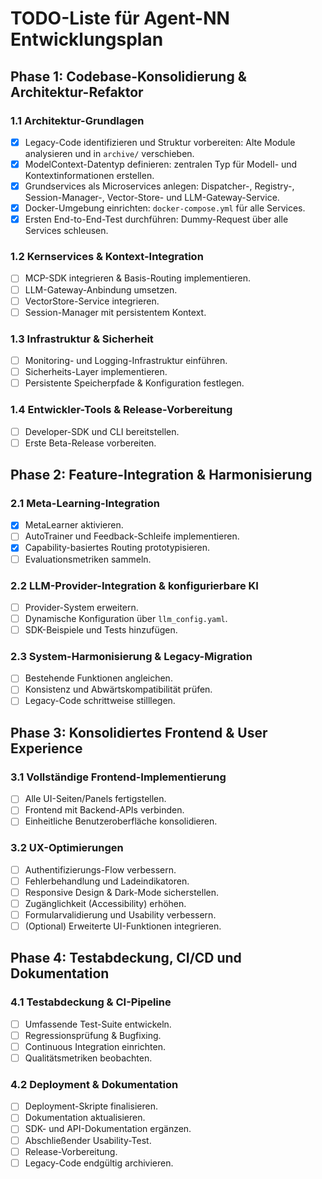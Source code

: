 # TODO-Liste für Agent-NN Entwicklungsplan

## Phase 1: Codebase-Konsolidierung & Architektur-Refaktor

### 1.1 Architektur-Grundlagen
- [x] Legacy-Code identifizieren und Struktur vorbereiten: Alte Module analysieren und in `archive/` verschieben.
- [x] ModelContext-Datentyp definieren: zentralen Typ für Modell- und Kontextinformationen erstellen.
- [x] Grundservices als Microservices anlegen: Dispatcher-, Registry-, Session-Manager-, Vector-Store- und LLM-Gateway-Service.
- [x] Docker-Umgebung einrichten: `docker-compose.yml` für alle Services.
- [x] Ersten End-to-End-Test durchführen: Dummy-Request über alle Services schleusen.

### 1.2 Kernservices & Kontext-Integration
- [ ] MCP-SDK integrieren & Basis-Routing implementieren.
- [ ] LLM-Gateway-Anbindung umsetzen.
- [ ] VectorStore-Service integrieren.
- [ ] Session-Manager mit persistentem Kontext.

### 1.3 Infrastruktur & Sicherheit
- [ ] Monitoring- und Logging-Infrastruktur einführen.
- [ ] Sicherheits-Layer implementieren.
- [ ] Persistente Speicherpfade & Konfiguration festlegen.

### 1.4 Entwickler-Tools & Release-Vorbereitung
- [ ] Developer-SDK und CLI bereitstellen.
- [ ] Erste Beta-Release vorbereiten.

## Phase 2: Feature-Integration & Harmonisierung

### 2.1 Meta-Learning-Integration
- [x] MetaLearner aktivieren.
- [ ] AutoTrainer und Feedback-Schleife implementieren.
- [x] Capability-basiertes Routing prototypisieren.
- [ ] Evaluationsmetriken sammeln.

### 2.2 LLM-Provider-Integration & konfigurierbare KI
- [ ] Provider-System erweitern.
- [ ] Dynamische Konfiguration über `llm_config.yaml`.
- [ ] SDK-Beispiele und Tests hinzufügen.

### 2.3 System-Harmonisierung & Legacy-Migration
- [ ] Bestehende Funktionen angleichen.
- [ ] Konsistenz und Abwärtskompatibilität prüfen.
- [ ] Legacy-Code schrittweise stilllegen.

## Phase 3: Konsolidiertes Frontend & User Experience

### 3.1 Vollständige Frontend-Implementierung
- [ ] Alle UI-Seiten/Panels fertigstellen.
- [ ] Frontend mit Backend-APIs verbinden.
- [ ] Einheitliche Benutzeroberfläche konsolidieren.

### 3.2 UX-Optimierungen
- [ ] Authentifizierungs-Flow verbessern.
- [ ] Fehlerbehandlung und Ladeindikatoren.
- [ ] Responsive Design & Dark-Mode sicherstellen.
- [ ] Zugänglichkeit (Accessibility) erhöhen.
- [ ] Formularvalidierung und Usability verbessern.
- [ ] (Optional) Erweiterte UI-Funktionen integrieren.

## Phase 4: Testabdeckung, CI/CD und Dokumentation

### 4.1 Testabdeckung & CI-Pipeline
- [ ] Umfassende Test-Suite entwickeln.
- [ ] Regressionsprüfung & Bugfixing.
- [ ] Continuous Integration einrichten.
- [ ] Qualitätsmetriken beobachten.

### 4.2 Deployment & Dokumentation
- [ ] Deployment-Skripte finalisieren.
- [ ] Dokumentation aktualisieren.
- [ ] SDK- und API-Dokumentation ergänzen.
- [ ] Abschließender Usability-Test.
- [ ] Release-Vorbereitung.
- [ ] Legacy-Code endgültig archivieren.
